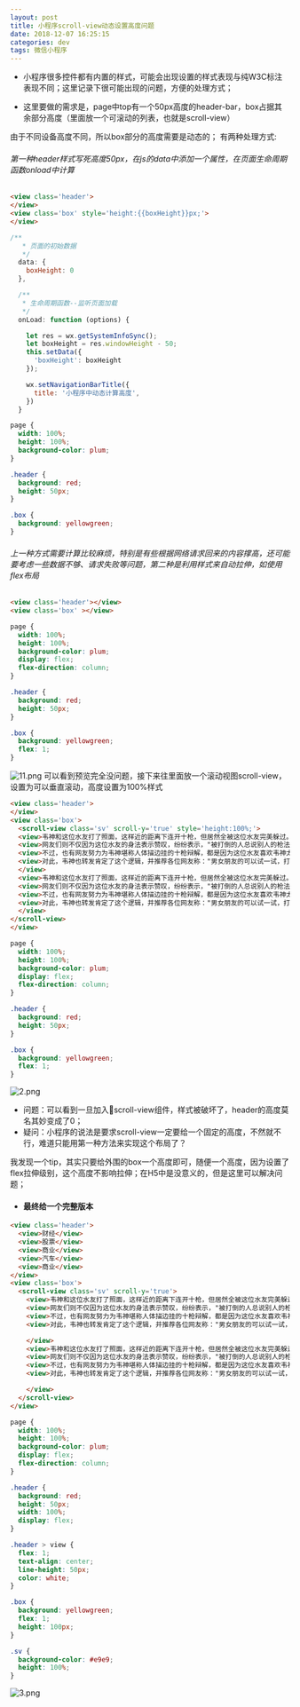 ```yaml
---
layout: post
title: 小程序scroll-view动态设置高度问题
date: 2018-12-07 16:25:15
categories: dev
tags: 微信小程序 
---
```



- 小程序很多控件都有内置的样式，可能会出现设置的样式表现与纯W3C标注表现不同；这里记录下很可能出现的问题，方便的处理方式；

- 这里要做的需求是，page中top有一个50px高度的header-bar，box占据其余部分高度（里面放一个可滚动的列表，也就是scroll-view）

由于不同设备高度不同，所以box部分的高度需要是动态的；
有两种处理方式:

###### 第一种header样式写死高度50px，在js的data中添加一个属性，在页面生命周期函数onload中计算

```html
<view class='header'>
</view>
<view class='box' style='height:{{boxHeight}}px;'>
</view>
```

```js
/**
   * 页面的初始数据
   */
  data: {
    boxHeight: 0
  },

  /**
   * 生命周期函数--监听页面加载
   */
  onLoad: function (options) {

    let res = wx.getSystemInfoSync();
    let boxHeight = res.windowHeight - 50;
    this.setData({
      'boxHeight': boxHeight
    });

    wx.setNavigationBarTitle({
      title: '小程序中动态计算高度',
    })
  }
```
```css
page {
  width: 100%;
  height: 100%;
  background-color: plum;
}

.header {
  background: red;
  height: 50px;
}

.box {
  background: yellowgreen;
}
```

###### 上一种方式需要计算比较麻烦，特别是有些根据网络请求回来的内容撑高，还可能要考虑一些数据不够、请求失败等问题，第二种是利用样式来自动拉伸，如使用flex布局

```html
<view class='header'></view>
<view class='box' ></view>
```
```css
page {
  width: 100%;
  height: 100%;
  background-color: plum;
  display: flex;
  flex-direction: column;
}

.header {
  background: red;
  height: 50px;
}

.box {
  background: yellowgreen;
  flex: 1;
}
```
![11.png](https://upload-images.jianshu.io/upload_images/1074666-8df66a94d61cac74.png?imageMogr2/auto-orient/strip%7CimageView2/2/w/1240)
可以看到预览完全没问题，接下来往里面放一个滚动视图scroll-view，设置为可以垂直滚动，高度设置为100%样式

```html
<view class='header'>
</view>
<view class='box'>
  <scroll-view class='sv' scroll-y='true' style='height:100%;'>
  <view>韦神和这位水友打了照面，这样近的距离下连开十枪，但居然全被这位水友完美躲过。连韦酱都露出了一脸不可置信的表情！</view>
  <view>网友们则不仅因为这位水友的身法表示赞叹，纷纷表示，"被打倒的人总说别人的枪法有多好！拜托，只是你自己的身法没到家好吗！"大家也从韦神被秀一事中收获了无限乐趣。</view>
  <view>不过，也有网友努力为韦神堪称人体描边挂的十枪辩解，都是因为这位水友喜欢韦神太久了，也太了解韦神了，"当喜欢一个人久了...他的身法、他的枪法、他打的每一颗子弹，甚至每一颗子弹走的路径，我都会了如指掌，所以韦酱他...伤不了我！"</view>
  <view>对此，韦神也转发肯定了这个逻辑，并推荐各位网友称："男女朋友的可以试一试，打中一枪，说明他不够爱你！" 既然有韦神大力推荐，各位非单身的玩家们不妨一试啊，吃鸡究竟是不是一个爱情杀手游戏就能见分晓了！ 刚不过枪？落地成盒？手把手教你成功吃鸡！快关注兔玩英雄训练营返回搜狐，查看更多
  </view>
  <view>韦神和这位水友打了照面，这样近的距离下连开十枪，但居然全被这位水友完美躲过。连韦酱都露出了一脸不可置信的表情！</view>
  <view>网友们则不仅因为这位水友的身法表示赞叹，纷纷表示，"被打倒的人总说别人的枪法有多好！拜托，只是你自己的身法没到家好吗！"大家也从韦神被秀一事中收获了无限乐趣。</view>
  <view>不过，也有网友努力为韦神堪称人体描边挂的十枪辩解，都是因为这位水友喜欢韦神太久了，也太了解韦神了，"当喜欢一个人久了...他的身法、他的枪法、他打的每一颗子弹，甚至每一颗子弹走的路径，我都会了如指掌，所以韦酱他...伤不了我！"</view>
  <view>对此，韦神也转发肯定了这个逻辑，并推荐各位网友称："男女朋友的可以试一试，打中一枪，说明他不够爱你！" 既然有韦神大力推荐，各位非单身的玩家们不妨一试啊，吃鸡究竟是不是一个爱情杀手游戏就能见分晓了！ 刚不过枪？落地成盒？手把手教你成功吃鸡！快关注兔玩英雄训练营返回搜狐，查看更多
  </view>
</scroll-view>
</view>
```
```css
page {
  width: 100%;
  height: 100%;
  background-color: plum;
  display: flex;
  flex-direction: column;
}

.header {
  background: red;
  height: 50px;
}

.box {
  background: yellowgreen;
  flex: 1;
}
```
![2.png](https://upload-images.jianshu.io/upload_images/1074666-1ec39578ed376e9e.png?imageMogr2/auto-orient/strip%7CimageView2/2/w/1240)
- 问题：可以看到一旦加入scroll-view组件，样式被破坏了，header的高度莫名其妙变成了0；
- 疑问：小程序的说法是要求scroll-view一定要给一个固定的高度，不然就不行，难道只能用第一种方法来实现这个布局了？

我发现一个tip，其实只要给外围的box一个高度即可，随便一个高度，因为设置了flex拉伸级别，这个高度不影响拉伸；在H5中是没意义的，但是这里可以解决问题；
- #### 最终给一个完整版本

```html
<view class='header'>
  <view>财经</view>
  <view>股票</view>
  <view>商业</view>
  <view>汽车</view>
  <view>商业</view>
</view>
<view class='box'>
  <scroll-view class='sv' scroll-y='true'>
    <view>韦神和这位水友打了照面，这样近的距离下连开十枪，但居然全被这位水友完美躲过。连韦酱都露出了一脸不可置信的表情！</view>
    <view>网友们则不仅因为这位水友的身法表示赞叹，纷纷表示，"被打倒的人总说别人的枪法有多好！拜托，只是你自己的身法没到家好吗！"大家也从韦神被秀一事中收获了无限乐趣。</view>
    <view>不过，也有网友努力为韦神堪称人体描边挂的十枪辩解，都是因为这位水友喜欢韦神太久了，也太了解韦神了，"当喜欢一个人久了...他的身法、他的枪法、他打的每一颗子弹，甚至每一颗子弹走的路径，我都会了如指掌，所以韦酱他...伤不了我！"</view>
    <view>对此，韦神也转发肯定了这个逻辑，并推荐各位网友称："男女朋友的可以试一试，打中一枪，说明他不够爱你！" 既然有韦神大力推荐，各位非单身的玩家们不妨一试啊，吃鸡究竟是不是一个爱情杀手游戏就能见分晓了！ 刚不过枪？落地成盒？手把手教你成功吃鸡！快关注兔玩英雄训练营返回搜狐，查看更多

    </view>
    <view>韦神和这位水友打了照面，这样近的距离下连开十枪，但居然全被这位水友完美躲过。连韦酱都露出了一脸不可置信的表情！</view>
    <view>网友们则不仅因为这位水友的身法表示赞叹，纷纷表示，"被打倒的人总说别人的枪法有多好！拜托，只是你自己的身法没到家好吗！"大家也从韦神被秀一事中收获了无限乐趣。</view>
    <view>不过，也有网友努力为韦神堪称人体描边挂的十枪辩解，都是因为这位水友喜欢韦神太久了，也太了解韦神了，"当喜欢一个人久了...他的身法、他的枪法、他打的每一颗子弹，甚至每一颗子弹走的路径，我都会了如指掌，所以韦酱他...伤不了我！"</view>
    <view>对此，韦神也转发肯定了这个逻辑，并推荐各位网友称："男女朋友的可以试一试，打中一枪，说明他不够爱你！" 既然有韦神大力推荐，各位非单身的玩家们不妨一试啊，吃鸡究竟是不是一个爱情杀手游戏就能见分晓了！ 刚不过枪？落地成盒？手把手教你成功吃鸡！快关注兔玩英雄训练营返回搜狐，查看更多

    </view>
  </scroll-view>
</view>
```
```css
page {
  width: 100%;
  height: 100%;
  background-color: plum;
  display: flex;
  flex-direction: column;
}

.header {
  background: red;
  height: 50px;
  width: 100%;
  display: flex;
}

.header > view {
  flex: 1;
  text-align: center;
  line-height: 50px;
  color: white;
}

.box {
  background: yellowgreen;
  flex: 1;
  height: 100px;
}

.sv {
  background-color: #e9e9;
  height: 100%;
}
```
![3.png](https://upload-images.jianshu.io/upload_images/1074666-91bb3930c73556b0.png?imageMogr2/auto-orient/strip%7CimageView2/2/w/1240)